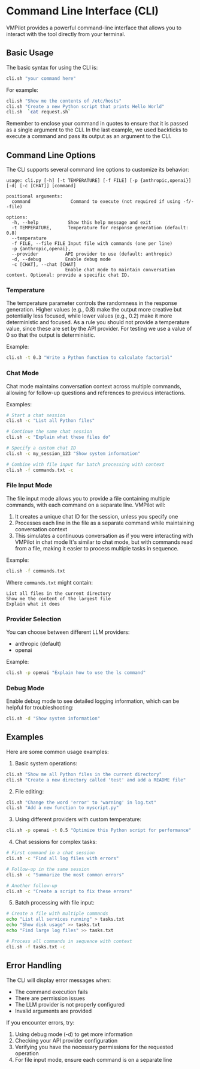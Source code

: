 # Command Line Interface (CLI)

VMPilot provides a powerful command-line interface that allows you to interact with the tool directly from your terminal.

## Basic Usage

The basic syntax for using the CLI is:

```bash
cli.sh "your command here"
```

For example:
```bash
cli.sh "Show me the contents of /etc/hosts"
cli.sh "Create a new Python script that prints Hello World"
cli.sh  `cat request.sh`
```

Remember to enclose your command in quotes to ensure that it is passed as a single argument to the CLI.
In the last example, we used backticks to execute a command and pass its output as an argument to the CLI.

## Command Line Options

The CLI supports several command line options to customize its behavior:

```
usage: cli.py [-h] [-t TEMPERATURE] [-f FILE] [-p {anthropic,openai}] [-d] [-c [CHAT]] [command]

positional arguments:
  command               Command to execute (not required if using -f/--file)

options:
  -h, --help           Show this help message and exit
  -t TEMPERATURE,      Temperature for response generation (default: 0.8)
  --temperature
  -f FILE, --file FILE Input file with commands (one per line)
  -p {anthropic,openai},
  --provider          API provider to use (default: anthropic)
  -d, --debug         Enable debug mode
  -c [CHAT], --chat [CHAT]
                      Enable chat mode to maintain conversation context. Optional: provide a specific chat ID.
```

### Temperature

The temperature parameter controls the randomness in the response generation. Higher values (e.g., 0.8) make the output more creative but potentially less focused, while lower values (e.g., 0.2) make it more deterministic and focused. As a rule you should not provide a temperature value, since these are set by the API provider. For testing we use a value of 0 so that the output is deterministic.

Example:
```bash
cli.sh -t 0.3 "Write a Python function to calculate factorial"
```

### Chat Mode

Chat mode maintains conversation context across multiple commands, allowing for follow-up questions and references to previous interactions.

Examples:
```bash
# Start a chat session
cli.sh -c "List all Python files"

# Continue the same chat session
cli.sh -c "Explain what these files do"

# Specify a custom chat ID
cli.sh -c my_session_123 "Show system information"

# Combine with file input for batch processing with context
cli.sh -f commands.txt -c
```

### File Input Mode

The file input mode allows you to provide a file containing multiple commands, with each command on a separate line. VMPilot will:
1. It creates a unique chat ID for the session, unless you specify one
2. Processes each line in the file as a separate command while maintaining conversation context
3. This simulates a continuous conversation as if you were interacting with VMPilot in chat mode
It's similar to chat mode, but with commands read from a file, making it easier to process multiple tasks in sequence.

Example:
```bash
cli.sh -f commands.txt
```

Where `commands.txt` might contain:
```
List all files in the current directory
Show me the content of the largest file
Explain what it does
```
### Provider Selection

You can choose between different LLM providers:
- anthropic (default)
- openai

Example:
```bash
cli.sh -p openai "Explain how to use the ls command"
```

### Debug Mode

Enable debug mode to see detailed logging information, which can be helpful for troubleshooting:

```bash
cli.sh -d "Show system information"
```

## Examples

Here are some common usage examples:

1. Basic system operations:
```bash
cli.sh "Show me all Python files in the current directory"
cli.sh "Create a new directory called 'test' and add a README file"
```

2. File editing:
```bash
cli.sh "Change the word 'error' to 'warning' in log.txt"
cli.sh "Add a new function to myscript.py"
```

3. Using different providers with custom temperature:
```bash
cli.sh -p openai -t 0.5 "Optimize this Python script for performance"
```

4. Chat sessions for complex tasks:
```bash
# First command in a chat session
cli.sh -c "Find all log files with errors"

# Follow-up in the same session
cli.sh -c "Summarize the most common errors"

# Another follow-up
cli.sh -c "Create a script to fix these errors"
```

5. Batch processing with file input:
```bash
# Create a file with multiple commands
echo "List all services running" > tasks.txt
echo "Show disk usage" >> tasks.txt
echo "Find large log files" >> tasks.txt

# Process all commands in sequence with context
cli.sh -f tasks.txt -c
```

## Error Handling

The CLI will display error messages when:
- The command execution fails
- There are permission issues
- The LLM provider is not properly configured
- Invalid arguments are provided

If you encounter errors, try:
1. Using debug mode (-d) to get more information
2. Checking your API provider configuration
3. Verifying you have the necessary permissions for the requested operation
4. For file input mode, ensure each command is on a separate line
